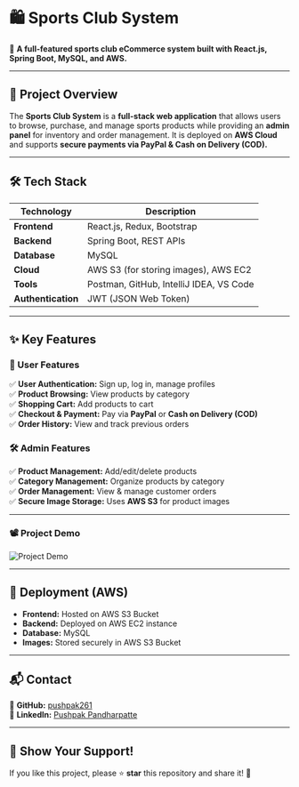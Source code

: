 # 🛍️ Sports Club System
🚀 **A full-featured sports club eCommerce system built with React.js, Spring Boot, MySQL, and AWS.**

---

## **📌 Project Overview**
The **Sports Club System** is a **full-stack web application** that allows users to browse, purchase, and manage sports products while providing an **admin panel** for inventory and order management. It is deployed on **AWS Cloud** and supports **secure payments via PayPal & Cash on Delivery (COD).**

---

## **🛠️ Tech Stack**
| Technology  | Description |
|-------------|------------|
| **Frontend** | React.js, Redux, Bootstrap |
| **Backend** | Spring Boot, REST APIs |
| **Database** | MySQL |
| **Cloud** | AWS S3 (for storing images), AWS EC2 |
| **Tools** | Postman, GitHub, IntelliJ IDEA, VS Code |
| **Authentication** | JWT (JSON Web Token) |

---

## **✨ Key Features**  
### **👥 User Features**  
✅ **User Authentication:** Sign up, log in, manage profiles  
✅ **Product Browsing:** View products by category  
✅ **Shopping Cart:** Add products to cart  
✅ **Checkout & Payment:** Pay via **PayPal** or **Cash on Delivery (COD)**  
✅ **Order History:** View and track previous orders  

### **🛠️ Admin Features**  
✅ **Product Management:** Add/edit/delete products  
✅ **Category Management:** Organize products by category  
✅ **Order Management:** View & manage customer orders  
✅ **Secure Image Storage:** Uses **AWS S3** for product images  

---

### 📽️ Project Demo
![Project Demo](https://github.com/pushpak261/sportshub/blob/main/projvideo2_hq.gif)  


---


## **📌 Deployment (AWS)**  
- **Frontend:** Hosted on AWS S3 Bucket 
- **Backend:** Deployed on AWS EC2 instance  
- **Database:** MySQL  
- **Images:** Stored securely in AWS S3 Bucket

---

## **📬 Contact**
🔗 **GitHub:** [pushpak261](https://github.com/pushpak261)  
🔗 **LinkedIn:** [Pushpak Pandharpatte](https://www.linkedin.com/in/pushpak-pandharpatte/)  

---

## **🌟 Show Your Support!**  
If you like this project, please ⭐ **star** this repository and share it! 🚀  
